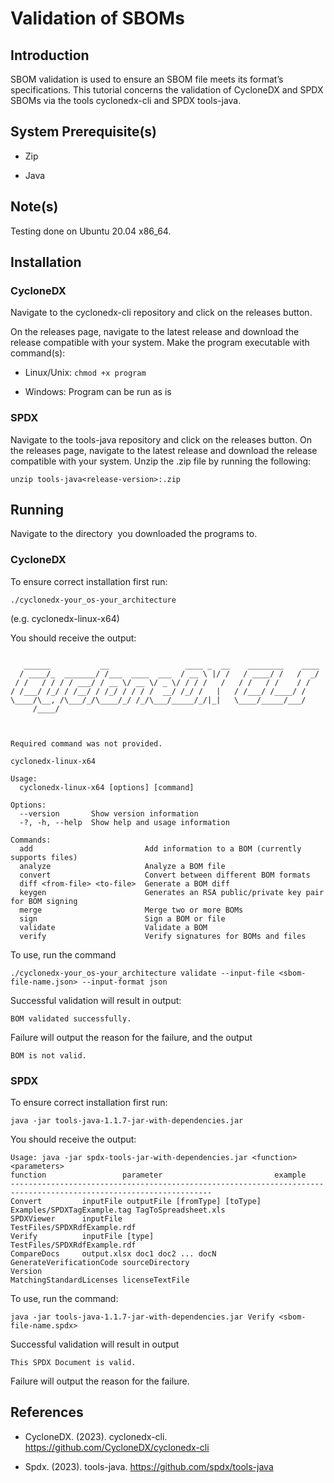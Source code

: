 # Validation of SBOMs


## Introduction

SBOM validation is used to ensure an SBOM file meets its format’s specifications. This tutorial concerns the validation of CycloneDX and SPDX SBOMs via the tools cyclonedx-cli and SPDX tools-java.


## System Prerequisite(s)

* Zip

* Java


## Note(s)

Testing done on Ubuntu 20.04 x86_64.


## Installation

### CycloneDX

Navigate to the cyclonedx-cli repository and click on the releases button.


On the releases page, navigate to the latest release and download the release compatible with your system. Make the program executable with command(s):


* Linux/Unix: ```chmod +x program```

* Windows: Program can be run as is



### SPDX

Navigate to the tools-java repository and click on the releases button. On the releases page, navigate to the latest release and download the release compatible with your system. Unzip the .zip file by running the following:

```unzip tools-java<release-version>:.zip```



## Running

Navigate to the directory  you downloaded the programs to.


### CycloneDX


To ensure correct installation first run:


```./cyclonedx-your_os-your_architecture ```


(e.g. cyclonedx-linux-x64)


You should receive the output:
```  

   ______           __                 ____ _  __    ________    ____
  / ____/_  _______/ /___  ____  ___  / __ \ |/ /   / ____/ /   /  _/
 / /   / / / / ___/ / __ \/ __ \/ _ \/ / / /   /   / /   / /    / /  
/ /___/ /_/ / /__/ / /_/ / / / /  __/ /_/ /   |   / /___/ /____/ /   
\____/\__, /\___/_/\____/_/ /_/\___/_____/_/|_|   \____/_____/___/   
     /____/                                                          
        

        
Required command was not provided.

cyclonedx-linux-x64

Usage:
  cyclonedx-linux-x64 [options] [command]

Options:
  --version       Show version information
  -?, -h, --help  Show help and usage information

Commands:
  add                         Add information to a BOM (currently supports files)
  analyze                     Analyze a BOM file
  convert                     Convert between different BOM formats
  diff <from-file> <to-file>  Generate a BOM diff
  keygen                      Generates an RSA public/private key pair for BOM signing
  merge                       Merge two or more BOMs
  sign                        Sign a BOM or file
  validate                    Validate a BOM
  verify                      Verify signatures for BOMs and files

```

To use, run the command 


```./cyclonedx-your_os-your_architecture validate --input-file <sbom-file-name.json> --input-format json```


Successful validation will result in output:


```
BOM validated successfully. 
```


Failure will output the reason for the failure, and the output


```
BOM is not valid.
```



### SPDX


To ensure correct installation first run:


```java -jar tools-java-1.1.7-jar-with-dependencies.jar```

You should receive the output:
```
Usage: java -jar spdx-tools-jar-with-dependencies.jar <function> <parameters> 
function                 parameter                         example 
------------------------------------------------------------------------------------------------------------------- 
Convert         inputFile outputFile [fromType] [toType]   Examples/SPDXTagExample.tag TagToSpreadsheet.xls 
SPDXViewer      inputFile                                  TestFiles/SPDXRdfExample.rdf 
Verify          inputFile [type]                           TestFiles/SPDXRdfExample.rdf 
CompareDocs     output.xlsx doc1 doc2 ... docN 
GenerateVerificationCode sourceDirectory
Version
MatchingStandardLicenses licenseTextFile

```

To use, run the command:


```java -jar tools-java-1.1.7-jar-with-dependencies.jar Verify <sbom-file-name.spdx>```


Successful validation will result in output 


```
This SPDX Document is valid.
```



Failure will output the reason for the failure. 


## References


* CycloneDX. (2023). cyclonedx-cli. https://github.com/CycloneDX/cyclonedx-cli


* Spdx. (2023). tools-java. https://github.com/spdx/tools-java

